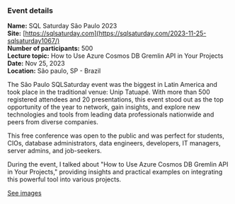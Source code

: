 ### Event details

**Name:** SQL Saturday São Paulo 2023   
**Site:** [https://sqlsaturday.com](https://sqlsaturday.com/2023-11-25-sqlsaturday1067/)  
**Number of participants:**  500  
**Lecture topic:** How to Use Azure Cosmos DB Gremlin API in Your Projects  
**Date:**  Nov 25, 2023  
**Location:**  São paulo, SP - Brazil

The São Paulo SQLSaturday event was the biggest in Latin America and took place in the traditional venue: Unip Tatuapé. With more than 500 registered attendees and 20 presentations, this event stood out as the top opportunity of the year to network, gain insights, and explore new technologies and tools from leading data professionals nationwide and peers from diverse companies.

This free conference was open to the public and was perfect for students, CIOs, database administrators, data engineers, developers, IT managers, server admins, and job-seekers.

During the event, I talked about "How to Use Azure Cosmos DB Gremlin API in Your Projects," providing insights and practical examples on integrating this powerful tool into various projects.

[See images](https://github.com/TallesValiatti/Community-Contributions-2023-2024/tree/main/Events/SqlSaturdaySp/Images)